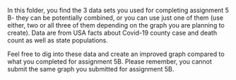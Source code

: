 ﻿In this folder, you find the 3 data sets you used for completing assignment 5 B- they can be potentially combined, or you can use just one of them (use either, two or all three of them depending on the graph you are planning to create). Data are from USA facts about Covid-19 county case and death count as well as state populations. 

Feel free to dig into these data and create an improved graph compared to what you completed for assignment 5B. Please remember, you cannot submit the same graph you submitted for assignment 5B. 
